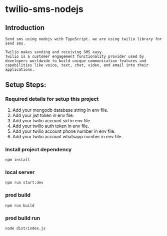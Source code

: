 # twilio-sms-nodejs

## Introduction
    Send sms using nodejs with TypeScript. we are using twilio library for send sms.

    Twilio makes sending and receiving SMS easy.
    Twilio is a customer engagement functionality provider used by developers worldwide to build unique communication features and capabilities like voice, text, chat, video, and email into their applications.

## Setup Steps:
### Required details for setup this project
   1. Add your mongodb database string in env file.
   2. Add your jwt token in env file.
   3. Add your twilio account sid in env file.
   4. Add your twilio auth token in env file.
   5. Add your twilio account phone number in env file.
   6. Add your twilio account whatsapp number in env file.
### Install project dependency
`npm install`
### local server
`npm run start:dev`
### prod build
`npm run build`
### prod build run
`node dist/index.js`